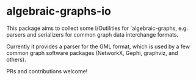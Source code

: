 # algebraic-graphs-io

This package aims to collect some I/Outilities for `algebraic-graphs, e.g. parsers and serializers for common graph data interchange formats.

Currently it provides a parser for the GML format, which is used by a few common graph software packages (NetworkX, Gephi, graphviz, and others).

PRs and contributions welcome!
